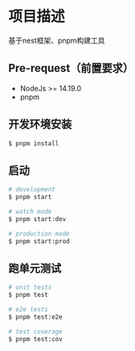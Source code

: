 # **项目描述**

基于nest框架、pnpm构建工具
## Pre-request（前置要求）

- NodeJs >= 14.19.0
- pnpm

## 开发环境安装

```bash
$ pnpm install
```

## 启动

```bash
# development
$ pnpm start

# watch mode
$ pnpm start:dev

# production mode
$ pnpm start:prod
```

## 跑单元测试

```bash
# unit tests
$ pnpm test

# e2e tests
$ pnpm test:e2e

# test coverage
$ pnpm test:cov
```